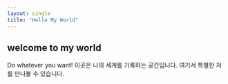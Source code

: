```yaml
---
layout: single
title: "Hello My World"
---
```


## welcome to my world

Do whatever you want!
이곳은 나의 세계를 기록하는 공간입니다. 여기서 특별한 저를 만나볼 수 있습니다.
